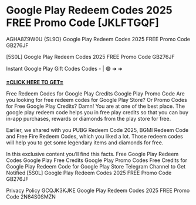 # Google Play Redeem Codes 2025 FREE Promo Code [JKLFTGQF]

AGHA8Z9W0U {SL9O} Google Play Redeem Codes 2025 FREE Promo Code GB276JF

[5S0L] Google Play Redeem Codes 2025 FREE Promo Code GB276JF

Instant Google Play Gift Codes Codes - | 🟢 ➜ ➜ 

**[=CLICK HERE TO GET=](https://www.google.com/url?q=https%3A%2F%2Fappbitly.com%2FvBuer)**

Free Redeem Codes for Google Play Credits Google Play Promo Code Are you looking for free redeem codes for Google Play Store? Or Promo Codes for Free Google Play Credits? Damn! You are at one of the best place. The google play redeem code helps you in free play credits so that you can buy in-app purchases, rewards or diamonds from the play store for free. 

Earlier, we shared with you PUBG Redeem Code 2025, BGMI Redeem Code and Free Fire Redeem Codes, which you liked a lot. Those redeem codes will help you to get some legendary items and diamonds for free. 

In this exclusive content you’ll find this facts. Free Google Play Redeem Codes Google Play Free Credits Google Play Promo Codes Free Credits for Google Play Redeem Code for Google Play Store Telegram Channel to Get Notified [5S0L] Google Play Redeem Codes 2025 FREE Promo Code GB276JF

Privacy Policy GCQJK3KJKE Google Play Redeem Codes 2025 FREE Promo Code 2N84S0SMZN

